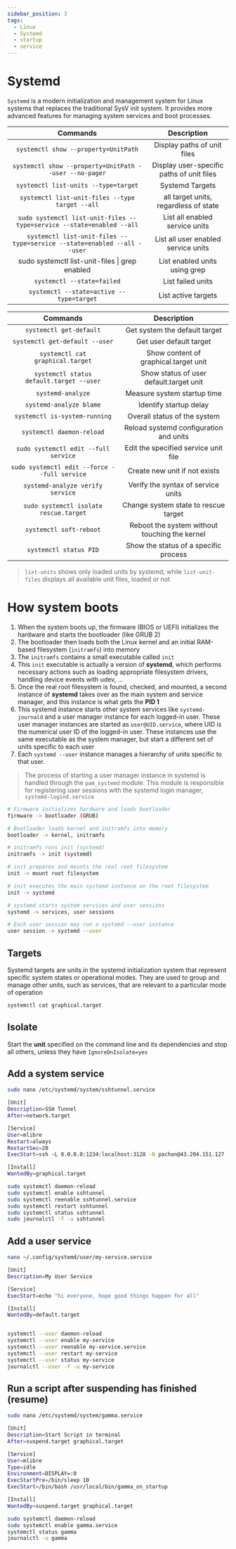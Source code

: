 ```yaml
---
sidebar_position: 3
tags:
  - Linux
  - Systemd
  - startup
  - service
---
```


# Systemd

`Systemd` is a modern initialization and management system for Linux systems that replaces the traditional SysV init system. It provides more advanced features for managing system services and boot processes.

|                                Commands                                 |                Description                |
| :---------------------------------------------------------------------: | :---------------------------------------: |
|                  `systemctl show --property=UnitPath`                   |        Display paths of unit files        |
|         `systemctl show --property=UnitPath --user --no-pager`          | Display user-specific paths of unit files |
|                  `systemctl list-units --type=target`                   |              Systemd Targets              |
|             `systemctl list-unit-files --type target --all`             |   all target units, regardless of state   |
|  `sudo systemctl list-unit-files --type=service --state=enabled --all`  |      List all enabled service units       |
| `systemctl list-unit-files --type=service --state=enabled --all --user` |    List all user enabled service units    |
|             sudo systemctl list-unit-files \| grep enabled              |       List enabled units using grep       |
|                       `systemctl --state=failed`                        |             List failed units             |
|                `systemctl --state=active --type=target`                 |            List active targets            |

|                   Commands                   |                  Description                  |
| :------------------------------------------: | :-------------------------------------------: |
|           `systemctl get-default`            |         Get system the default target         |
|        `systemctl get-default --user`        |            Get user default target            |
|       `systemctl cat graphical.target`       |     Show content of graphical.target unit     |
|   `systemctl status default.target --user`   |    Show status of user default.target unit    |
|              `systemd-analyze`               |          Measure system startup time          |
|           `systemd-analyze blame`            |            Identify startup delay             |
|        `systemctl is-system-running`         |         Overall status of the system          |
|          `systemctl daemon-reload`           |    Reload systemd configuration and units     |
|     `sudo systemctl edit --full service`     |     Edit the specified service unit file      |
| `sudo systemctl edit --force --full service` |         Create new unit if not exists         |
|       `systemd-analyze verify service`       |      Verify the syntax of service units       |
|    `sudo systemctl isolate rescue.target`    |     Change system state to rescue target      |
|           `systemctl soft-reboot`            | Reboot the system without touching the kernel |
|            `systemctl status PID`            |     Show the status of a specific process     |

> `list-units` shows only loaded units by systemd, while `list-unit-files` displays all available unit files, loaded or not

# How system boots

1. When the system boots up, the firmware (BIOS or UEFI) initializes the hardware and starts the bootloader (like GRUB 2)
2. The bootloader then loads both the Linux kernel and an initial RAM-based filesystem (`initramfs`) into memory
3. The `initramfs` contains a small executable called `init`
4. This `init` executable is actually a version of **systemd**, which performs necessary actions such as loading appropriate filesystem drivers, handling device events with udev, ...
5. Once the real root filesystem is found, checked, and mounted, a second instance of **systemd** takes over as the main system and service manager, and this instance is what gets the **PID 1**
6. This systemd instance starts other system services like `systemd-journald` and a user manager instance for each logged-in user. These user manager instances are started as `user@UID.service`, where UID is the numerical user ID of the logged-in user. These instances use the same executable as the system manager, but start a different set of units specific to each user
7. Each `systemd --user` instance manages a hierarchy of units specific to that user.

> The process of starting a user manager instance in systemd is handled through the `pam_systemd` module. This module is responsible for registering user sessions with the systemd login manager, `systemd-logind.service`

```bash
# Firmware initializes hardware and loads bootloader
firmware -> bootloader (GRUB)

# Bootloader loads kernel and initramfs into memory
bootloader -> kernel, initramfs

# initramfs runs init (systemd)
initramfs -> init (systemd)

# init prepares and mounts the real root filesystem
init -> mount root filesystem

# init executes the main systemd instance on the root filesystem
init -> systemd

# systemd starts system services and user sessions
systemd -> services, user sessions

# Each user session may run a systemd --user instance
user session -> systemd --user
```

## Targets

Systemd targets are units in the systemd initialization system that represent specific system states or operational modes. They are used to group and manage other units, such as services, that are relevant to a particular mode of operation

```bash
systemctl cat graphical.target
```

## Isolate

Start the **unit** specified on the command line and its dependencies and stop all others, unless they have `IgnoreOnIsolate=yes`

## Add a system service

```bash
sudo nano /etc/systemd/system/sshtunnel.service

[Unit]
Description=SSH Tunnel
After=network.target

[Service]
User=mlibre
Restart=always
RestartSec=20
ExecStart=ssh -L 0.0.0.0:1234:localhost:3128 -N pachan@43.204.151.127 -p 8756

[Install]
WantedBy=graphical.target

sudo systemctl daemon-reload
sudo systemctl enable sshtunnel
sudo systemctl reenable sshtunnel.service
sudo systemctl restart sshtunnel
sudo systemctl status sshtunnel
sudo journalctl -f -u sshtunnel
```

## Add a user service

```bash
nano ~/.config/systemd/user/my-service.service

[Unit]
Description=My User Service

[Service]
ExecStart=echo "hi everyone, hope good things happen for all"

[Install]
WantedBy=default.target


systemctl --user daemon-reload
systemctl --user enable my-service
systemctl --user reenable my-service.service
systemctl --user restart my-service
systemctl --user status my-service
journalctl --user -f -u my-service
```

## Run a script after suspending has finished (resume)

```bash
sudo nano /etc/systemd/system/gamma.service
```

```bash
[Unit]
Description=Start Script in terminal
After=suspend.target graphical.target

[Service]
User=mlibre
Type=idle
Environment=DISPLAY=:0
ExecStartPre=/bin/sleep 10
ExecStart=/bin/bash /usr/local/bin/gamma_on_startup

[Install]
WantedBy=suspend.target graphical.target
```

```bash
sudo systemctl daemon-reload
sudo systemctl enable gamma.service
systemctl status gamma
journalctl -u gamma
```
